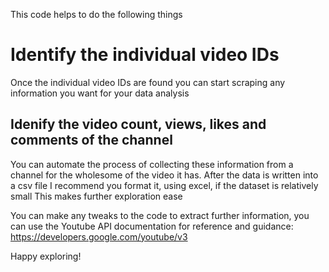 This code helps to do the following things
# Identify the individual video IDs 
Once the individual video IDs are found you can start scraping any information you want for your data analysis
## Idenify the video count, views, likes and comments of the channel
You can automate the process of collecting these information from a channel for the wholesome of the video it has.
After the data is written into a csv file I recommend you format it, using excel, if the dataset is relatively small
This makes further exploration ease

You can make any tweaks to the code to extract further information, you can use the Youtube API documentation for reference and guidance:
https://developers.google.com/youtube/v3

Happy exploring!
